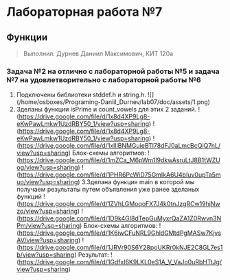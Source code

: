 # Лабораторная работа №7
## Функции
> Выполнил: Дурнев Даниил Максимович, КИТ 120а
### Задача №2 на отлично с лабораторной работы №5 и задача №7 на удовлетворительно с лабораторной работы №6
1. Подключены библиотеки stddef.h и string.h.
![] (/home/osboxes/Programing-Daniil_Durnev/lab07/doc/assets/1.png)
2. Зделаны функции isPrime и count_vowels  для этих 2 заданий.
! (https://drive.google.com/file/d/1x8d4XP9Lg8-eKwPawLmkw1UzdRBY50_1/view?usp=sharing)
! (https://drive.google.com/file/d/1x8d4XP9Lg8-eKwPawLmkw1UzdRBY50_1/view?usp=sharing)
! (https://drive.google.com/file/d/1xlIlBNMGuieBTl78dFJ0aLmcBcQiQ7nL/view?usp=sharing)
Блок-схемы алгоритмов:
! (https://drive.google.com/file/d/1mZCa_M6pWm1I9dkwAsruLtJ8B1tWZUog/view?usp=sharing)
! (https://drive.google.com/file/d/1PHR6PcWiD75GmIkA6U4bIuv0upTa5muo/view?usp=sharing)
3.Зделана функция main в которой мы получаем результаты путем объявления уже ранее зделаных функций
! (https://drive.google.com/file/d/1ZVhLGMoqoFX7J4k0tnJzgRCw19hjNwzo/view?usp=sharing)
! (https://drive.google.com/file/d/1D9k4GI8dTepGuMyxrQaZA1Z0Rwvn3NPm/view?usp=sharing)
Блок-схемы алгоритмов:
! (https://drive.google.com/file/d/1K6iwCFuNRL9GhldGMtdPgMASw7KjvsAV/view?usp=sharing)
! (https://drive.google.com/file/d/1JRVr90S6Y28poUKRr0kNJE2C8GL7es1b/view?usp=sharing)
Результат:
! (https://drive.google.com/file/d/1GdfxI6K9LKL0eS1A_V_VaJo0uRbHTtJg/view?usp=sharing)
